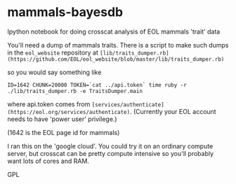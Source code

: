 # mammals-bayesdb
Ipython notebook for doing crosscat analysis of EOL mammals 'trait' data

You'll need a dump of mammals traits.  There is a script to make such dumps in the `eol_website` repository at
`[lib/traits_dumper.rb](https://github.com/EOL/eol_website/blob/master/lib/traits_dumper.rb)`

so you would say something like

    ID=1642 CHUNK=20000 TOKEN=`cat ../api.token` time ruby -r ./lib/traits_dumper.rb -e TraitsDumper.main

where api.token comes from `[services/authenticate](https://eol.org/services/authenticate)`.  (Currently your EOL account
needs to have 'power user' privilege.)

(1642 is the EOL page id for mammals)

I ran this on the 'google cloud'.  You could try it on an ordinary
compute server, but crosscat can be pretty compute intensive so you'll
probably want lots of cores and RAM.

GPL
